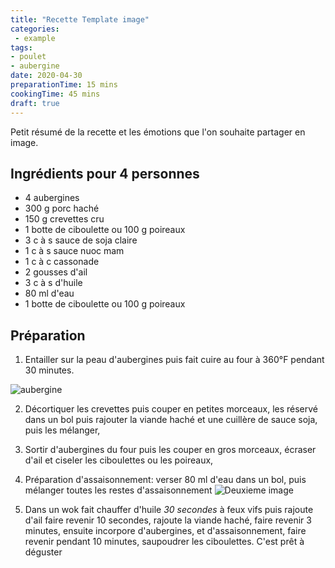 ```yaml
---
title: "Recette Template image"
categories:
 - example
tags:
- poulet
- aubergine
date: 2020-04-30
preparationTime: 15 mins
cookingTime: 45 mins
draft: true
---
```

Petit résumé de la recette et les émotions que l'on souhaite partager en image.

<!--more--> 

## Ingrédients pour 4 personnes

- 4 aubergines
- 300 g porc haché
- 150 g crevettes cru
- 1 botte de ciboulette ou 100 g poireaux
- 3 c à s sauce de soja claire
- 1 c à s sauce nuoc mam
- 1 c à c cassonade
- 2 gousses d'ail
- 3 c à s d'huile
- 80 ml d'eau
- 1 botte de ciboulette ou 100 g poireaux

## Préparation ##

1. Entailler sur la peau d'aubergines puis fait cuire au four à 360°F pendant 30 minutes.

![aubergine](01.jpg)

2. Décortiquer les crevettes puis couper en petites morceaux, les réservé dans un bol puis rajouter la viande haché et une cuillère de sauce soja, puis les mélanger,

3. Sortir d'aubergines du four puis les couper en gros morceaux, écraser d'ail et ciseler les ciboulettes ou les poireaux,

4. Préparation d'assaisonnement: verser 80 ml d'eau dans un bol, puis mélanger toutes les restes d'assaisonnement
![Deuxieme image](02.jpg)

5. Dans un wok fait chauffer d'huile *30 secondes* à feux vifs puis rajoute d'ail faire revenir 10 secondes, rajoute la viande haché, faire revenir 3 minutes, ensuite incorpore d'aubergines, et d'assaisonnement, faire revenir pendant 10 minutes, saupoudrer les ciboulettes. 
C'est prêt à déguster 
